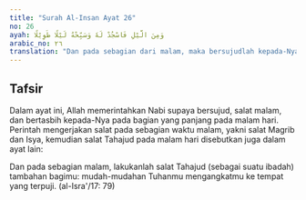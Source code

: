 ```yaml
---
title: "Surah Al-Insan Ayat 26"
no: 26
ayah: وَمِنَ الَّيْلِ فَاسْجُدْ لَهٗ وَسَبِّحْهُ لَيْلًا طَوِيْلًا 
arabic_no: ٢٦
translation: "Dan pada sebagian dari malam, maka bersujudlah kepada-Nya dan bertasbihlah kepada-Nya pada bagian yang panjang di malam hari."
---
```


## Tafsir

Dalam ayat ini, Allah memerintahkan Nabi supaya bersujud, salat malam, dan bertasbih kepada-Nya pada bagian yang panjang pada malam hari. Perintah mengerjakan salat pada sebagian waktu malam, yakni salat Magrib dan Isya, kemudian salat Tahajud pada malam hari disebutkan juga dalam ayat lain:

Dan pada sebagian malam, lakukanlah salat Tahajud (sebagai suatu ibadah) tambahan bagimu: mudah-mudahan Tuhanmu mengangkatmu ke tempat yang terpuji. (al-Isra'/17: 79)